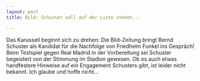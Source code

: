 ```yaml
---
layout: post
title: Bild: Schuster soll auf der Liste stehen...

---
```


Das Karussell beginnt sich zu drehen: Die Bild-Zeitung bringt Bernd Schuster als Kandidat für die Nachfolge von Friedhelm Funkel ins Gespräch! Beim Testspiel gegen Real Madrid in der Vorbereitung sei Schuster begeistert von der Stimmung im Stadion gewesen. Ob es auch etwas handfestere Hinweise auf ein Engagement Schusters gibt, ist leider nicht bekannt. Ich glaube und hoffe nicht...


